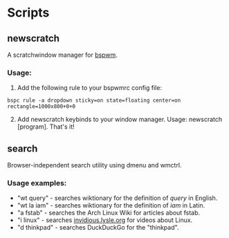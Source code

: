 # Scripts

## newscratch
A scratchwindow manager for [bspwm](https://github.com/baskerville/bspwm).

### Usage:
1. Add the following rule to your bspwmrc config file:	
```
bspc rule -a dropdown sticky=on state=floating center=on rectangle=1000x800+0+0
```
2. Add newscratch keybinds to your window manager. Usage: newscratch [program]. That's it!

## search
Browser-independent search utility using dmenu and wmctrl.

### Usage examples:
* "wt query" - searches wiktionary for the definition of *query* in English.
* "wt la iam" - searches wiktionary for the definition of *iam* in Latin.
* "a fstab" - searches the Arch Linux Wiki for articles about fstab.
* "i linux" - searches [invidious.lysle.org](https://invidious.lysle.org) for videos about Linux.
* "d thinkpad" - searches DuckDuckGo for the "thinkpad".
